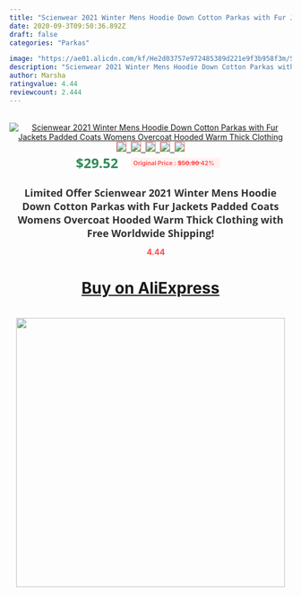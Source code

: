 ```yaml
---
title: "Scienwear 2021 Winter Mens Hoodie Down Cotton Parkas with Fur Jackets Padded Coats Womens Overcoat Hooded Warm Thick Clothing"
date: 2020-09-3T09:50:36.892Z
draft: false
categories: "Parkas"

image: "https://ae01.alicdn.com/kf/He2d03757e972485389d221e9f3b958f3m/Scienwear-2021-Winter-Mens-Hoodie-Down-Cotton-Parkas-with-Fur-Jackets-Padded-Coats-Womens-Overcoat-Hooded.jpg"
description: "Scienwear 2021 Winter Mens Hoodie Down Cotton Parkas with Fur Jackets Padded Coats Womens Overcoat Hooded Warm Thick Clothing"
author: Marsha
ratingvalue: 4.44
reviewcount: 2.444
---
```

<br>
<div style="text-align: center;">
<a href="https://s.click.aliexpress.com/e/_AcYygV" target="_blank" rel="nofollow noopener noreferrer"><img alt="Scienwear 2021 Winter Mens Hoodie Down Cotton Parkas with Fur Jackets Padded Coats Womens Overcoat Hooded Warm Thick Clothing" class="magnifier-image" src="https://ae01.alicdn.com/kf/He2d03757e972485389d221e9f3b958f3m/Scienwear-2021-Winter-Mens-Hoodie-Down-Cotton-Parkas-with-Fur-Jackets-Padded-Coats-Womens-Overcoat-Hooded.jpg_640x640.jpg">
<br>
<img style="border:1px solid salmon" src="https://ae01.alicdn.com/kf/He2d03757e972485389d221e9f3b958f3m/Scienwear-2021-Winter-Mens-Hoodie-Down-Cotton-Parkas-with-Fur-Jackets-Padded-Coats-Womens-Overcoat-Hooded.jpg_120x120.jpg">&nbsp;&nbsp;<img style="border:1px solid salmon" src="https://ae01.alicdn.com/kf/H518a396da0e141b68ced12ce1cc09186U/Scienwear-2021-Winter-Mens-Hoodie-Down-Cotton-Parkas-with-Fur-Jackets-Padded-Coats-Womens-Overcoat-Hooded.jpg_120x120.jpg">&nbsp;&nbsp;<img style="border:1px solid salmon" src="https://ae01.alicdn.com/kf/Hac6f6ed085824e04bc4939b4166d9304K/Scienwear-2021-Winter-Mens-Hoodie-Down-Cotton-Parkas-with-Fur-Jackets-Padded-Coats-Womens-Overcoat-Hooded.jpg_120x120.jpg">&nbsp;&nbsp;<img style="border:1px solid salmon" src="https://ae01.alicdn.com/kf/Haaeca0d93f24434a8fa422f85a4a73a1v/Scienwear-2021-Winter-Mens-Hoodie-Down-Cotton-Parkas-with-Fur-Jackets-Padded-Coats-Womens-Overcoat-Hooded.jpg_120x120.jpg">&nbsp;&nbsp;<img style="border:1px solid salmon" src="https://ae01.alicdn.com/kf/Hdc06dcd78775494194e73eeba76269b90/Scienwear-2021-Winter-Mens-Hoodie-Down-Cotton-Parkas-with-Fur-Jackets-Padded-Coats-Womens-Overcoat-Hooded.jpg_120x120.jpg"></a></div><br0>
<div style="text-align: center;"><span style="background-color: white; border: 0px; box-sizing: border-box; color: seagreen; display: inline-block; font-family: &quot;open sans&quot; , &quot;arial&quot; , &quot;helvetica&quot; , sans-serif , &quot;heiti&quot;; font-size: 24px; font-stretch: inherit; font-weight: 700; line-height: inherit; margin: 0px 10px 0px 0px; padding: 0px; vertical-align: middle;">$29.52 </span>
<span style="background: rgb(255 , 241 , 241); border-radius: 3px; border: 0px; box-sizing: border-box; color: #ff4747; display: inline-block; font-family: inherit; font-size: 12px; font-stretch: inherit; font-style: inherit; font-variant: inherit; font-weight: 600; line-height: inherit; margin: 0px; padding: 2px 5px; transform: scale(0.9); vertical-align: middle;">Original Price : <b style="text-decoration: line-through;">$50.90 </b> 42%&nbsp;&nbsp;</span></div>
<h1 style="color: #333333; display: inline-block; font-family: &quot;open sans&quot; , &quot;arial&quot; , &quot;helvetica&quot; , sans-serif , &quot;heiti&quot;; font-size: 18px; font-stretch: inherit; font-weight: 700; text-align: center;">Limited Offer Scienwear 2021 Winter Mens Hoodie Down Cotton Parkas with Fur Jackets Padded Coats Womens Overcoat Hooded Warm Thick Clothing with Free Worldwide Shipping!</h1>
<div style="color: #ff4747; text-align: center;">
<img src="https://4.bp.blogspot.com/-M0ZcTcb-5uY/XleCXlxnR4I/AAAAAAAAAEc/OrjgMkXV1oMQFaCRZj5HQwOCBcu3w1FegCPcBGAYYCw/s1600/star.png" style="height: 15px;">&nbsp;<b>4.44</b></div>
<div class="button_cont" align="center"><a class="buynow_a" href="https://s.click.aliexpress.com/e/_AcYygV" target="_blank" rel="nofollow noopener noreferrer"><H1>Buy on AliExpress</H1></a></div><br>
<div class="separator" style="clear: both; text-align: center;">
<img src="https://lh3.googleusercontent.com/-pTy5HemUv9M/XlePHvY0dAI/AAAAAAAAAE4/0nX5iRUoIWY8eMW9Dpxeirr157OZliDIgCLcBGAsYHQ/s1600/badge.gif" width="480">
</div>
